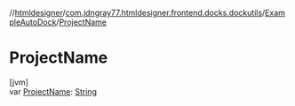 //[htmldesigner](../../../index.md)/[com.jdngray77.htmldesigner.frontend.docks.dockutils](../index.md)/[ExampleAutoDock](index.md)/[ProjectName](-project-name.md)

# ProjectName

[jvm]\
var [ProjectName](-project-name.md): [String](https://kotlinlang.org/api/latest/jvm/stdlib/kotlin/-string/index.html)
